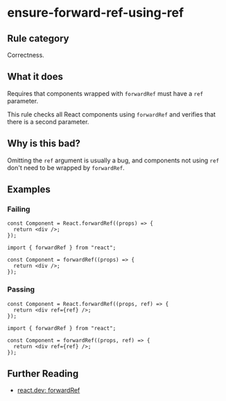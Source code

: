 # ensure-forward-ref-using-ref

## Rule category

Correctness.

## What it does

Requires that components wrapped with `forwardRef` must have a `ref` parameter.

This rule checks all React components using `forwardRef` and verifies that there is a second parameter.

## Why is this bad?

Omitting the `ref` argument is usually a bug, and components not using `ref` don't need to be wrapped by `forwardRef`.

## Examples

### Failing

```tsx
const Component = React.forwardRef((props) => {
  return <div />;
});
```

```tsx
import { forwardRef } from "react";

const Component = forwardRef((props) => {
  return <div />;
});
```

### Passing

```tsx
const Component = React.forwardRef((props, ref) => {
  return <div ref={ref} />;
});
```

```tsx
import { forwardRef } from "react";

const Component = forwardRef((props, ref) => {
  return <div ref={ref} />;
});
```

## Further Reading

- [react.dev: forwardRef](https://react.dev/reference/react/forwardRef)
